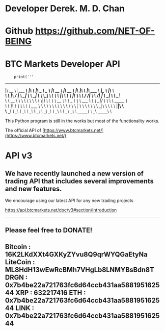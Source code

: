 # Developer Derek. M. D. Chan
# Github https://github.com/NET-OF-BEING
# BTC Markets Developer API


        print('''
   ______        _________    ________          _____ ______       ________      ________      ___  __        _______       _________    ________      
  |\   __  \    |\___   ___\ |\   ____\        |\   _ \  _   \    |\   __  \    |\   __  \    |\  \|\  \     |\  ___ \     |\___   ___\ |\   ____\     
  \ \  \|\ /_   \|___ \  \_| \ \  \___|        \ \  \\\__\ \  \   \ \  \|\  \   \ \  \|\  \   \ \  \/  /|_   \ \   __/|    \|___ \  \_| \ \  \___|_    
   \ \   __  \       \ \  \   \ \  \            \ \  \\|__| \  \   \ \   __  \   \ \   _  _\   \ \   ___  \   \ \  \_|/__       \ \  \   \ \_____  \   
    \ \  \|\  \       \ \  \   \ \  \____        \ \  \    \ \  \   \ \  \ \  \   \ \  \\  \|   \ \  \\ \  \   \ \  \_|\ \       \ \  \   \|____|\  \  
     \ \_______\       \ \__\   \ \_______\       \ \__\    \ \__\   \ \__\ \__\   \ \__\\ _\    \ \__\\ \__\   \ \_______\       \ \__\    ____\_\  \ 



This Python program is still in the works but most of the functionality works.

The official API of [https://www.btcmarkets.net/](https://www.btcmarkets.net/)

# API v3
We have recently launched a new version of trading API that includes several improvements and new features.  
--------------------------------------------------------------------------------------------------------------

We encourage using our latest API for any new trading projects.  

https://api.btcmarkets.net/doc/v3#section/Introduction

--------------------------------------------------------------------------------------------------------------


Please feel free to DONATE!  
------------------------------------------------------ 
Bitcoin : 16K2LKdXXt4GXKyZYvu8Q9qrWYQGaEtyNa
LiteCoin : ML8HdH13wEwRcBMh7VHgLb8LNMYBsBdn8T
DRGN : 0x7b4be22a721763fc6d64ccb431aa588195162544
XRP : 632217416
ETH : 0x7b4be22a721763fc6d64ccb431aa588195162544
LINK : 0x7b4be22a721763fc6d64ccb431aa588195162544
-----------------------------------------------------










